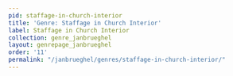 ```yaml
---
pid: staffage-in-church-interior
title: 'Genre: Staffage in Church Interior'
label: Staffage in Church Interior
collection: genre_janbrueghel
layout: genrepage_janbrueghel
order: '11'
permalink: "/janbrueghel/genres/staffage-in-church-interior/"
---
```

